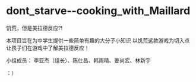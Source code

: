 # dont_starve--cooking_with_Maillard

饥荒，但是美拉德反应?!

本项目旨在为中学生提供一些简单有趣的大分子小知识
以饥荒这款游戏为切入点
让孩子们在游戏中了解美拉德反应！

小组成员：
李亚杰（组长）、陈仕昌、韩雨晴、姜尚宏、林新宇

：）